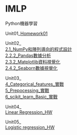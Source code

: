 # IMLP

Python機器學習

Unit01_[Homework01](https://github.com/pcpo8992/IMLP350/blob/main/Unit01/Unit01_Crash%20Course%20on%20Python.ipynb)


Unit02_<br>
[2.1_NumPy和陣列導向的程式設計](https://github.com/pcpo8992/IMLP350/blob/main/Unit02/2.1_NumPy%E5%92%8C%E9%99%A3%E5%88%97%E5%B0%8E%E5%90%91%E7%9A%84%E7%A8%8B%E5%BC%8F%E8%A8%AD%E8%A8%88.ipynb)<br>
[2.2.2_Pandas數據分析](https://github.com/pcpo8992/IMLP350/blob/main/Unit02/2.2.2_Pandas%E6%95%B8%E6%93%9A%E5%88%86%E6%9E%90.ipynb)<br>
[2.3.2_Matplotlib資料視覺化](https://github.com/pcpo8992/IMLP350/blob/main/Unit02/2.3.2_Matplotlib%E8%B3%87%E6%96%99%E8%A6%96%E8%A6%BA%E5%8C%96.ipynb)<br>
[2.4.2_Seaborn數據視覺化](https://github.com/pcpo8992/IMLP350/blob/main/Unit02/2.4.2_Seaborn%E6%95%B8%E6%93%9A%E8%A6%96%E8%A6%BA%E5%8C%96.ipynb)<br>


Unit03_<br>
[4_Categorical_features_實戰](https://github.com/pcpo8992/IMLP350/blob/main/Unit03/4_Categorical_features_%E5%AF%A6%E6%88%B0.ipynb)<br>
[5_Prepocessing_實戰](https://github.com/pcpo8992/IMLP350/blob/main/Unit03/5_Prepocessing_%E5%AF%A6%E6%88%B0.ipynb)<br>
[6_scikit_learn_Basic_實戰](https://github.com/pcpo8992/IMLP350/blob/main/Unit03/6_scikit_learn_Basic_%E5%AF%A6%E6%88%B0.ipynb)<br>

Unit04_<br>
[Linear Regression_HW](https://github.com/pcpo8992/IMLP350/blob/main/Unit04/Linear%20Regression_HW.ipynb)<br>


Unit05_<br>
[Logistic regression_HW](https://github.com/pcpo8992/IMLP350/blob/main/Unit05/02_Logistic%20regression%E5%AF%A6%E6%88%B0.ipynb)<br>
